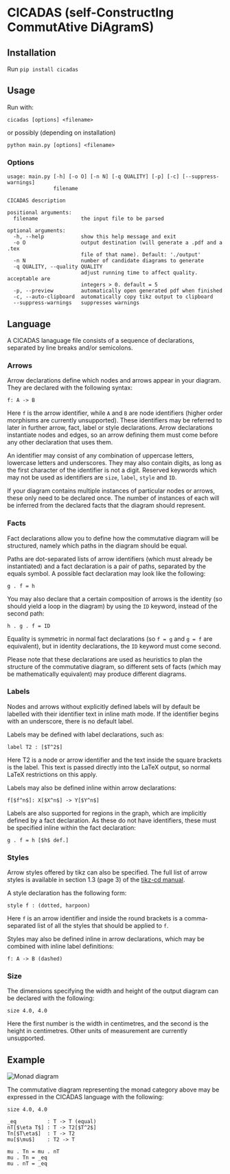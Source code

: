 # CICADAS (self-ConstructIng CommutAtive DiAgramS)

## Installation

Run `pip install cicadas`

## Usage

Run with:

`cicadas [options] <filename>`

or possibly (depending on installation)

`python main.py [options] <filename>`

### Options

```shell
usage: main.py [-h] [-o O] [-n N] [-q QUALITY] [-p] [-c] [--suppress-warnings]
               filename

CICADAS description

positional arguments:
  filename              the input file to be parsed

optional arguments:
  -h, --help            show this help message and exit
  -o O                  output destination (will generate a .pdf and a .tex
                        file of that name). Default: './output'
  -n N                  number of candidate diagrams to generate
  -q QUALITY, --quality QUALITY
                        adjust running time to affect quality. acceptable are
                        integers > 0. default = 5
  -p, --preview         automatically open generated pdf when finished
  -c, --auto-clipboard  automatically copy tikz output to clipboard
  --suppress-warnings   suppresses warnings
```

## Language

A CICADAS lanaguage file consists of a sequence of declarations, separated by line breaks and/or semicolons.

### Arrows

Arrow declarations define which nodes and arrows appear in your diagram. They are declared with the following syntax:

`f: A -> B`

Here `f` is the arrow identifier, while `A` and `B` are node identifiers (higher order morphisms are currently unsupported). These identifiers may be referred to later in further arrow, fact, label or style declarations. Arrow declarations instantiate nodes and edges, so an arrow defining them must come before any other declaration that uses them.

An identifier may consist of any combination of uppercase letters, lowercase letters and underscores. They may also contain digits, as long as the first character of the identifier is not a digit. Reserved keywords which may not be used as identifiers are `size`, `label`, `style` and `ID`.

If your diagram contains multiple instances of particular nodes or arrows, these only need to be declared once. The number of instances of each will be inferred from the declared facts that the diagram should represent.

### Facts

Fact declarations allow you to define how the commutative diagram will be structured, namely which paths in the diagram should be equal.

Paths are dot-separated lists of arrow identifiers (which must already be instantiated) and a fact declaration is a pair of paths, separated by the equals symbol. A possible fact declaration may look like the following:

`g . f = h`

You may also declare that a certain composition of arrows is the identity (so should yield a loop in the diagram) by using the `ID` keyword, instead of the second path:

`h . g . f = ID`

Equality is symmetric in normal fact declarations (so `f = g` and `g = f` are equivalent), but in identity declarations, the `ID` keyword must come second.

Please note that these declarations are used as heuristics to plan the structure of the commutative diagram, so different sets of facts (which may be mathematically equivalent) may produce different diagrams.

### Labels

Nodes and arrows without explicitly defined labels will by default be labelled with their identifier text in inline math mode. If the identifier begins with an underscore, there is no default label.

Labels may be defined with label declarations, such as:

`label T2 : [$T^2$]`

Here T2 is a node or arrow identifier and the text inside the square brackets is the label. This text is passed directly into the LaTeX output, so normal LaTeX restrictions on this apply.

Labels may also be defined inline within arrow declarations:

`f[$f^n$]: X[$X^n$] -> Y[$Y^n$]`

Labels are also supported for regions in the graph, which are implicitly defined by a fact declaration. As these do not have identifiers, these must be specified inline within the fact declaration:

`g . f = h [$h$ def.]`

### Styles

Arrow styles offered by tikz can also be specified. The full list of arrow styles is available in section 1.3 (page 3) of the [tikz-cd manual](http://ctan.math.washington.edu/tex-archive/graphics/pgf/contrib/tikz-cd/tikz-cd-doc.pdf).

A style declaration has the following form:

`style f : (dotted, harpoon)`

Here `f` is an arrow identifier and inside the round brackets is a comma-separated list of all the styles that should be applied to `f`.

Styles may also be defined inline in arrow declarations, which may be combined with inline label definitions:

`f: A -> B (dashed)`

### Size

The dimensions specifying the width and height of the output diagram can be declared with the following:

`size 4.0, 4.0`

Here the first number is the width in centimetres, and the second is the height in centimetres. Other units of measurement are currently unsupported.

## Example

![Monad diagram](https://upload.wikimedia.org/wikipedia/commons/thumb/0/07/Coherence_law_for_the_unit_of_a_monad.svg/150px-Coherence_law_for_the_unit_of_a_monad.svg.png)

The commutative diagram representing the monad category above may be expressed in the CICADAS language with the following:

```
size 4.0, 4.0

_eq          : T -> T (equal)
nT[$\eta T$] : T -> T2[$T^2$]
Tn[$T\eta$]  : T -> T2
mu[$\mu$]    : T2 -> T

mu . Tn = mu . nT
mu . Tn = _eq
mu . nT = _eq
```
